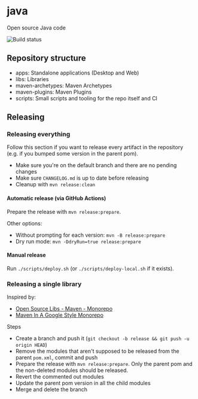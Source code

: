 # java
Open source Java code

![Build status](https://github.com/ngeor/java/actions/workflows/maven.yml/badge.svg)

## Repository structure

- apps: Standalone applications (Desktop and Web)
- libs: Libraries
- maven-archetypes: Maven Archetypes
- maven-plugins: Maven Plugins
- scripts: Small scripts and tooling for the repo itself and CI

## Releasing

### Releasing everything

Follow this section if you want to release every artifact in the repository
(e.g. if you bumped some version in the parent pom).

- Make sure you're on the default branch and there are no pending changes
- Make sure `CHANGELOG.md` is up to date before releasing
- Cleanup with `mvn release:clean`

#### Automatic release (via GitHub Actions)

Prepare the release with `mvn release:prepare`.

Other options:

- Without prompting for each version: `mvn -B release:prepare`
- Dry run mode: `mvn -DdryRun=true release:prepare`

#### Manual release

Run `./scripts/deploy.sh` (or `./scripts/deploy-local.sh` if it exists).

### Releasing a single library

Inspired by:

- [Open Source Libs - Maven - Monorepo](https://opensourcelibs.com/lib/logiball-monorepo)
- [Maven In A Google Style Monorepo](https://paulhammant.com/2017/01/27/maven-in-a-google-style-monorepo/)

Steps

- Create a branch and push it (`git checkout -b release && git push -u origin HEAD`)
- Remove the modules that aren't supposed to be released from the parent `pom.xml`, commit and push
- Prepare the release with `mvn release:prepare`. Only the parent pom and the non-deleted modules should be released.
- Revert the commented out modules
- Update the parent pom version in all the child modules
- Merge and delete the branch
